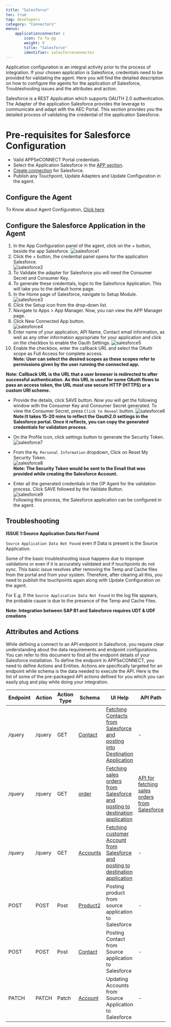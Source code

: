 ```yaml
---
title: "Salesforce"
toc: true
tag: developers
category: "Connectors"
menus: 
    applicationconnector : 
        icon: fa fa-gg
        weight: 9
        title: "Salesforce"
        identifier: salesforceconnector
---
```


Application configuration is an integral activity prior to the process of integration. If your chosen application is Salesforce, 
credentials need to be provided for validating the agent. Here you will find the detailed description on how to configure the agents 
for the application of Salesforce, Troubleshooting issues and the attributes and action.

Salesforce is a REST Application which supports OAUTH 2.0 authentication. The Adapter of the application Salesforce provides the leverage 
to communicate and adapt with the AEC Portal. This section provides you the detailed process of validating the credential of the 
application Salesforce.


# Pre-requisites for Salesforce Configuration 

* Valid APPSeCONNECT Portal credentials.
* Select the Application Salesforce in the [APP section](/getting%20started/configurations/#process-of-choosing-app).
* [Create connection](/getting%20started/configurations-for-integration/#configuring-connector-while-creating-connection) for Salesforce.
* Publish any Touchpoint, Update Adapters and Update Configuration in the agent.

## Configure the Agent

To Know about Agent Configuration, [Click here](/deployment/Deployment-Configuration/)

## Configure the Salesforce Application in the Agent

1. In the App Configuration panel of the agent, click on the + button, beside the app Salesforce.
![salesforce1](/staticfiles/connectors/media/application-connector/salesforce1.png)    
2. Click the + button, the credential panel opens for the application Salesforce.   
![salesforce2](/staticfiles/connectors/media/application-connector/salesforce2.png)   
3. To Validate the adapter for Salesforce you will need the Consumer Secret and Consumer Key. 
4. To generate these credentials, login to the Salesforce Application. This will take you to the default home page.
5. In the Home page of Salesforce, navigate to Setup Module.  
![salesforce3](/staticfiles/connectors/media/application-connector/salesforce3.png) 
6. Click the Setup icon from the drop-down list.
7. Navigate to Apps > App Manager. Now, you can view the APP Manager page.
8. Click  New Connected App button.   
![salesforce4](/staticfiles/connectors/media/application-connector/salesforce4.png)   
9. Enter name of your application, API Name, Contact email information, as well as any other information appropriate for your application and click on the checkbox to enable the Oauth Settings.
 ![salesforce5](/staticfiles/connectors/media/application-connector/salesforce5.png)   
10. Enable the checkbox, enter the callback URL and select the OAuth scope as Full Access for complete access.     
**Note: User can select the desired scopes as these scopes refer to permissions given by the user running the connected app.**  

**Note: Callback URL is the URL that a user browser is redirected to after successful authentication.
As this URL is used for some OAuth flows to pass an access token, the URL must use secure HTTP (HTTPS) or a custom URI scheme.**

* Provide the details, click SAVE button. Now you will get the following window with the Consumer Key and Consumer Secret generated. To view the Consumer Secret, press `Click to Reveal` button.
![salesforce6](/staticfiles/connectors/media/application-connector/salesforce6.png) 
**Note:It takes 15-20 mins to reflect the Oauth2.0 settings in the Salesforce portal. Once it reflects, you can copy the generated credentials for validation process.**

* On the Profile icon, click settings button to generate the Security Token.      
![salesforce7](/staticfiles/connectors/media/application-connector/salesforce7.png)       
* From the `My Personal Information` dropdown, Click on Reset My Security Token.    
![salesforce8](/staticfiles/connectors/media/application-connector/salesforce8.png)     
**Note: The Security Token would be sent to the Email that was provided while creating the Salesforce Account.**  
  
*  Enter all the generated credentials in the OP Agent for the validation process. Click SAVE followed by the Validate Button.    
![salesforce9](/staticfiles/connectors/media/application-connector/salesforce9.png)   
Following this process, the Salesforce application can be configured in the agent. 

## Troubleshooting

**ISSUE 1:Source Application Data Not Found**

`Source Application Data Not Found` even if Data is present is the Source Application.

Some of the basic troubleshooting issue happens due to improper validations or even if it is accurately validated and if touchpoints
do not sync. This basic issue resolves after removing the Temp and Cache files from the portal and from your system. Therefore, 
after clearing all this, you need to publish the touchpoints again along with Update Configuration on the agent.

For E.g. If the `Source Application Data Not Found` in the log file appears, the probable cause is due to the presence of the Temp and Cache Files.

**Note: Integration between SAP B1 and Salesforce requires UDT & UDF creations** 
## Attributes and Actions

While defining a connect to an API endpoint in Salesforce, you require clear understanding about the data requirements and 
endpoint configurations. You can refer to this document to find all the endpoint details of your Salesforce installation. 
To define the endpoint in APPSeCONNECT, you need to define Actions and Entities. Actions are specifically targeted for an 
endpoint while schema is the data needed to execute the API. Here is the list of some of the pre-packaged API actions defined 
for you which you can easily plug and play while doing your integration.



|Endpoint|Action|Action Type|Schema|UI Help|API Path|
|---|---|---|---|------|-----|
|/query|/query|GET|[Contact](https://portal.appseconnect.com/Account/Login?ReturnUrl=%2fAppEntityAction%3fAppVersionId%3d278f6c38-022f-469a-944a-52819fad7ef7%26entityId%3d94ca1fbc-d283-40db-96ea-6f23fcd55eb1%26entityActionId%3d856c65dd-f19f-4e43-8461-73c7958edf70%26orgId%3dd21688a4-8967-48de-ae82-31dda565ec51%26IsFromPopup%3dFalse&AppVersionId=278f6c38-022f-469a-944a-52819fad7ef7&entityId=94ca1fbc-d283-40db-96ea-6f23fcd55eb1&entityActionId=856c65dd-f19f-4e43-8461-73c7958edf70&orgId=d21688a4-8967-48de-ae82-31dda565ec51&IsFromPopup=False#!)|[Fetching Contacts from Salesforce and posting into Destination Application](https://trailhead.salesforce.com/en/content/learn/modules/admin_intro_accounts_contacts/admin_intro_accounts_contacts_basics)|-|
|/query|/query|GET|[order](https://portal.appseconnect.com/Account/Login?ReturnUrl=%2fAppEntityAction%3fAppVersionId%3d278f6c38-022f-469a-944a-52819fad7ef7%26entityId%3de66be2b5-031b-4685-ba29-ab9b9178392c%26entityActionId%3d300164f8-bf4a-4c22-bbd6-e6111dbd52ee%26orgId%3dd21688a4-8967-48de-ae82-31dda565ec51%26IsFromPopup%3dFalse&AppVersionId=278f6c38-022f-469a-944a-52819fad7ef7&entityId=e66be2b5-031b-4685-ba29-ab9b9178392c&entityActionId=300164f8-bf4a-4c22-bbd6-e6111dbd52ee&orgId=d21688a4-8967-48de-ae82-31dda565ec51&IsFromPopup=False#!)|[Fetching sales orders from Salesforce and posting to destination application](https://trailhead.salesforce.com/en/content/learn/projects/manage-products-prices-quotes-orders/create-order-with-products)|[API for fetching sales orders from Salesforce](https://developer.salesforce.com/docs/atlas.en-us.api_placeorder.meta/api_placeorder/sforce_placeorder_rest_api_get_details_order.htm#!)|
|/query|/query|GET|[Accounts](https://portal.appseconnect.com/Account/Login?ReturnUrl=%2fAppEntityAction%3fAppVersionId%3d278f6c38-022f-469a-944a-52819fad7ef7%26entityId%3d94ca1fbc-d283-40db-96ea-6f23fcd55eb1%26entityActionId%3d856c65dd-f19f-4e43-8461-73c7958edf70%26orgId%3dd21688a4-8967-48de-ae82-31dda565ec51%26IsFromPopup%3dFalse&AppVersionId=278f6c38-022f-469a-944a-52819fad7ef7&entityId=94ca1fbc-d283-40db-96ea-6f23fcd55eb1&entityActionId=856c65dd-f19f-4e43-8461-73c7958edf70&orgId=d21688a4-8967-48de-ae82-31dda565ec51&IsFromPopup=False#!)|[Fetching customer Account from Salesforce and posting to destination application](https://trailhead.salesforce.com/en/content/learn/modules/admin_intro_accounts_contacts/admin_intro_accounts_contacts_basics)|-|
|POST|POST|Post|[Product2](https://portal.appseconnect.com/Account/Login?ReturnUrl=%2fAppEntityAction%3fAppVersionId%3d278f6c38-022f-469a-944a-52819fad7ef7%26entityId%3d4bec755e-b147-4291-a4ad-2b3b2be3bf69%26entityActionId%3de9196d5b-648a-440c-ab0b-15c0e390d092%26orgId%3dd21688a4-8967-48de-ae82-31dda565ec51%26IsFromPopup%3dFalse&AppVersionId=278f6c38-022f-469a-944a-52819fad7ef7&entityId=4bec755e-b147-4291-a4ad-2b3b2be3bf69&entityActionId=e9196d5b-648a-440c-ab0b-15c0e390d092&orgId=d21688a4-8967-48de-ae82-31dda565ec51&IsFromPopup=False#!)|Posting product from source application to Salesforce|-|
|POST|POST|Post|[Contact](https://portal.appseconnect.com/Account/Login?ReturnUrl=%2fAppEntityAction%3fAppVersionId%3d278f6c38-022f-469a-944a-52819fad7ef7%26entityId%3d94ca1fbc-d283-40db-96ea-6f23fcd55eb1%26entityActionId%3d65e853a0-6863-433a-a00c-24f5bb7ea3c0%26orgId%3dd21688a4-8967-48de-ae82-31dda565ec51%26IsFromPopup%3dFalse&AppVersionId=278f6c38-022f-469a-944a-52819fad7ef7&entityId=94ca1fbc-d283-40db-96ea-6f23fcd55eb1&entityActionId=65e853a0-6863-433a-a00c-24f5bb7ea3c0&orgId=d21688a4-8967-48de-ae82-31dda565ec51&IsFromPopup=False#!)|Posting Contact from Source application to Salesforce|-|
|PATCH|PATCH|Patch|[Account](https://portal.appseconnect.com/Account/Login?ReturnUrl=%2fAppEntityAction%3fAppVersionId%3d278f6c38-022f-469a-944a-52819fad7ef7%26entityId%3d8cd295fa-21e3-4c6b-9edf-c7839dd8c8d4%26entityActionId%3df86c7110-1bf6-442a-beda-cfb47830818a%26orgId%3dd21688a4-8967-48de-ae82-31dda565ec51%26IsFromPopup%3dFalse&AppVersionId=278f6c38-022f-469a-944a-52819fad7ef7&entityId=8cd295fa-21e3-4c6b-9edf-c7839dd8c8d4&entityActionId=f86c7110-1bf6-442a-beda-cfb47830818a&orgId=d21688a4-8967-48de-ae82-31dda565ec51&IsFromPopup=False#!)|Updating Accounts from Source Application to Salesforce|-|




